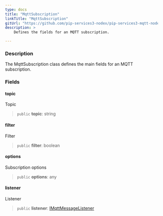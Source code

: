 ```yaml
---
type: docs
title: "MqttSubscription"
linkTitle: "MqttSubscription"
gitUrl: "https://github.com/pip-services3-nodex/pip-services3-mqtt-nodex"
description: >
    Defines the fields for an MQTT subscription.

---
```


### Description

The MqttSubscription class defines the main fields for an MQTT subscription.

### Fields

<span class="hide-title-link">

#### topic
Topic
> `public` **topic**: string
#### filter
Filter
> `public` **filter**: boolean
#### options
Subscription options
> `public` **options**: any
#### listener
Listener
> `public` **listener**: [IMqttMessageListener](../imqtt_message_listener)

</span>
